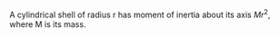 A cylindrical shell of radius r has moment of inertia about its axis
$Mr^{2},$ where M is its mass.

